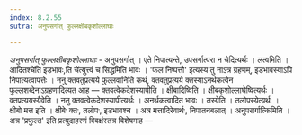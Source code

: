 ```yaml
---
index: 8.2.55
sutra: अनुपसर्गात् फुल्लक्षीबकृशोल्लाघाः

---
```

_अनुपसर्गात् फुल्लक्षीबकृशोल्लाघाः_ - अनुपसर्गात् । एते निपात्यन्ते, उपसर्गात्परा न चेदित्यर्थः । लत्वमिति ।आदितश्चे॑ति इडभावः,ति चे॑त्युत्त्वं च सिद्धमिति भावः । 'फल निष्पत्तौ' इत्यस्य तु नाऽत्र ग्रहणम्, इडभावस्याऽपि निपात्यत्वापत्तेः । ननु क्तवतुप्रत्यये फुल्लवानिति कथं, क्तवतुप्रत्यये क्तस्याऽनर्थकत्वेन फुल्लशब्देनाऽग्रहणादित्यत आह —  क्तवत्वेकदेशस्यापीति । क्षीबादिष्विति । क्षीबकृशोल्लाघेष्वित्यर्थः । क्तप्रत्ययस्यैवेति । नतु क्तवत्वेकदेशस्यापीत्यर्थः । अनर्थकत्वादित भावः । तस्येति । तलोपस्येत्यर्थः । क्षीबो मत्त इति । क्षीबेः क्तः, तलोपः, इडभावश्च । अत्र मत्तादिरेवार्थः, निपातनबलात् । अनुपसर्गात्किमिति । अत्र 'प्रफुल्त' इति प्रत्युदाहरणं विवक्षंस्तत्र विशेषमाह —